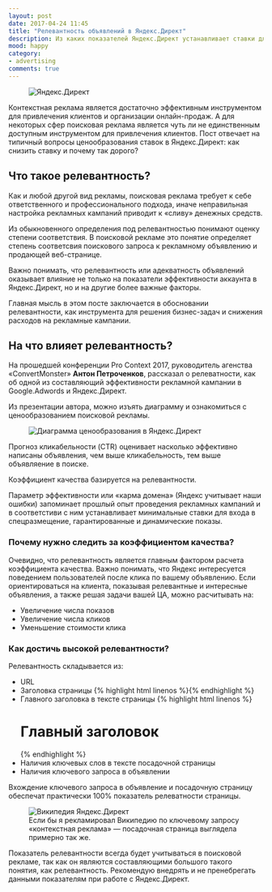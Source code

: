 ```yaml
---
layout: post
date: 2017-04-24 11:45
title: "Релевантность объявлений в Яндекс.Директ"
description: Из каких показателей Яндекс.Директ устанавливает ставки для ключевых запросов в поисковой рекламе? Понятие коэффициента качества в контекстной рекламе. 
mood: happy
category:
- advertising
comments: true
---
```


<figure>
    <img src="http://dubkov.xyz/assets/img/direct.jpg" alt="Яндекс.Директ" />
</figure>

Контекстная реклама является достаточно эффективным инструментом для привлечения клиентов и организации онлайн-продаж. А для некоторых сфер поисковая реклама является чуть ли не единственным доступным
инструментом для привлечения клиентов. Пост отвечает на типичный вопросы ценообразования ставок в Яндекс.Директ: как снизить ставку и почему так дорого?

<!--more-->

## Что такое релевантность?

Как и любой другой вид рекламы, поисковая реклама требует к себе ответственного и профессионального подхода, иначе неправильная настройка рекламных кампаний приводит к «сливу» денежных средств. 

Из обыкновенного определения под релевантностью понимают оценку степени соответствия. В поисковой рекламе это понятие определяет степень соответсвия поискового запроса к рекламному объявлению и продающей веб-странице.

Важно понимать, что релевантность или адекватность объявлений оказывает влияние не только на показатели эффективности аккаунта в Яндекс.Директ, но и на другие более важные факторы.  

Главная мысль в этом посте заключается в обосновании релевантности, как инструмента для решения бизнес-задач и снижения расходов на рекламные кампании. 

## На что влияет релевантность?

На прошедшей конференции Pro Context 2017, руководитель агенства «ConvertMonster» <b>Антон Петроченков</b>, рассказал о релеватности, как об одной из составляющий эффективности рекламной кампании в Google.Adwords и Яндекс.Директ.

Из презентации автора, можно изъять диаграмму и ознакомиться с ценообразованием поисковой рекламы.

<figure>
    <img src="http://dubkov.xyz/assets/img/diagramma-tseny.png" alt="Диаграмма ценообразования в Яндекс.Директ" />
</figure>

Прогноз кликабельности (CTR) оценивает насколько эффективно написаны объявления, чем выше кликабельность, тем выше объявляение в поиске.

Коэффициент качества базируется на релевантности. 

Параметр эффективности или «карма домена» (Яндекс учитывает наши ошибки) запоминает прошлый опыт проведения рекламных кампаний и 
в соответстиви с ним устанавливает минимальные ставки для входа в спецразмещение, гарантированные и динамические показы.

### Почему нужно следить за коэффициентом качества?

Очевидно, что релевантность является главным фактором расчета коэффициента качества. Важно понимать, что Яндекс интересуется поведением пользователей после клика по вашему объявлению.
Если ориентироваться на клиента, показывая релевантные и интересные объявления, а также решая задачи вашей ЦА, можно расчитывать на:

* Увеличение числа показов
* Увеличение числа кликов
* Уменьшение стоимости клика

### Как достичь высокой релевантности?

Релевантность складывается из:

* URL
* Заголовка страницы {% highlight html linenos %}<title>Название страницы</title>{% endhighlight %}
* Главного заголовка в тексте страницы {% highlight html linenos %}<h1>Главный заголовок</h1>{% endhighlight %}
* Наличия ключевых слов в тексте посадочной страницы
* Наличия ключевого запроса в объявлении

Вхождение ключевого запроса в объявление и посадочную страницу обеспечат практически 100% показатель релеватности страницы.

<figure>
    <img src="http://dubkov.xyz/assets/img/example-wiki.png" alt="Википедия Яндекс.Директ" />
    <figcaption>Если бы я рекламировал Википедию по ключевому запросу «контекстная реклама» — посадочная страница выглядела примерно так же.</figcaption>
</figure>

Показатель релевантности всегда будет учитываться в поисковой рекламе, так как он являются составляющими большого такого понятия, как релевантность. Рекомендую внедрять и не пренебрегать данными показателям при работе с Яндекс.Директ.